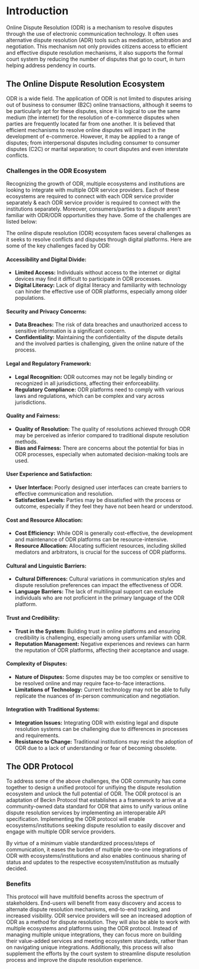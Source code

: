 # Introduction
Online Dispute Resolution (ODR) is a mechanism to resolve disputes through the use of electronic communication technology. It often uses alternative dispute resolution (ADR) tools such as mediation, arbitration and negotiation. This mechanism not only provides citizens access to efficient and effective dispute resolution mechanisms, it also supports the formal court system by reducing the number of disputes that go to court, in turn helping address pendency in courts.

## The Online Dispute Resolution Ecosystem

ODR is a wide field. The application of ODR is not limited to disputes arising out of business to consumer (B2C) online transactions, although it seems to be particularly apt for these disputes, since it is logical to use the same medium (the internet) for the resolution of e-commerce disputes when parties are frequently located far from one another. It is believed that efficient mechanisms to resolve online disputes will impact in the development of e-commerce. However, it may be applied to a range of disputes; from interpersonal disputes including consumer to consumer disputes (C2C) or marital separation; to court disputes and even interstate conflicts.

### Challenges in the ODR Ecosystem

Recognizing the growth of ODR, multiple ecosystems and institutions are looking to integrate with multiple ODR service providers. Each of these ecosystems are required to connect with each ODR service provider separately & each ODR service provider is required to connect with the institutions separately. Moreover, consumers/parties to a dispute aren’t familiar with ODR/ODR opportunities they have. Some of the challenges are listed below:

The online dispute resolution (ODR) ecosystem faces several challenges as it seeks to resolve conflicts and disputes through digital platforms. Here are some of the key challenges faced by ODR:

#### **Accessibility and Digital Divide:**
- **Limited Access:** Individuals without access to the internet or digital devices may find it difficult to participate in ODR processes.
- **Digital Literacy:** Lack of digital literacy and familiarity with technology can hinder the effective use of ODR platforms, especially among older populations.

#### **Security and Privacy Concerns:**
- **Data Breaches:** The risk of data breaches and unauthorized access to sensitive information is a significant concern.
- **Confidentiality:** Maintaining the confidentiality of the dispute details and the involved parties is challenging, given the online nature of the process.

#### **Legal and Regulatory Framework:**
- **Legal Recognition:** ODR outcomes may not be legally binding or recognized in all jurisdictions, affecting their enforceability.
- **Regulatory Compliance:** ODR platforms need to comply with various laws and regulations, which can be complex and vary across jurisdictions.

#### **Quality and Fairness:**
- **Quality of Resolution:** The quality of resolutions achieved through ODR may be perceived as inferior compared to traditional dispute resolution methods.
- **Bias and Fairness:** There are concerns about the potential for bias in ODR processes, especially when automated decision-making tools are used.

#### **User Experience and Satisfaction:**
- **User Interface:** Poorly designed user interfaces can create barriers to effective communication and resolution.
- **Satisfaction Levels:** Parties may be dissatisfied with the process or outcome, especially if they feel they have not been heard or understood.

#### **Cost and Resource Allocation:**
- **Cost Efficiency:** While ODR is generally cost-effective, the development and maintenance of ODR platforms can be resource-intensive.
- **Resource Allocation:** Allocating sufficient resources, including skilled mediators and arbitrators, is crucial for the success of ODR platforms.

#### **Cultural and Linguistic Barriers:**
- **Cultural Differences:** Cultural variations in communication styles and dispute resolution preferences can impact the effectiveness of ODR.
- **Language Barriers:** The lack of multilingual support can exclude individuals who are not proficient in the primary language of the ODR platform.

#### **Trust and Credibility:**
- **Trust in the System:** Building trust in online platforms and ensuring credibility is challenging, especially among users unfamiliar with ODR.
- **Reputation Management:** Negative experiences and reviews can harm the reputation of ODR platforms, affecting their acceptance and usage.

#### **Complexity of Disputes:**
- **Nature of Disputes:** Some disputes may be too complex or sensitive to be resolved online and may require face-to-face interactions.
- **Limitations of Technology:** Current technology may not be able to fully replicate the nuances of in-person communication and negotiation.

#### **Integration with Traditional Systems:**
- **Integration Issues:** Integrating ODR with existing legal and dispute resolution systems can be challenging due to differences in processes and requirements.
- **Resistance to Change:** Traditional institutions may resist the adoption of ODR due to a lack of understanding or fear of becoming obsolete.

## The ODR Protocol

To address some of the above challenges, the ODR community has come together to design a unified protocol for unifiying the dispute resolution ecosystem and unlock the full potential of ODR. The ODR protocol is an adaptation of Beckn Protocol that establishes a a framework to arrive at a community-owned data standard for ODR that aims to unify various online dispute resolution services by implementing an interoperable API specification. Implementing the ODR protocol will enable ecosystems/institutions seeking dispute resolution to easily discover and engage with multiple ODR service providers.

By virtue of a minimum viable standardized process/steps of communication, it eases the burden of multiple one-to-one integrations of ODR with ecosystems/institutions and also enables continuous sharing of status and updates to the respective ecosystem/institution as mutually decided.

### Benefits
This protocol will have multifold benefits across the spectrum of stakeholders. End-users will benefit from easy discovery and access to alternate dispute resolution mechanisms, end-to-end tracking, and increased visibility. ODR service providers will see an increased adoption of ODR as a method for dispute resolution. They will also be able to work with multiple ecosystems and platforms using the ODR protocol. Instead of managing multiple unique integrations, they can focus more on building their value-added services and meeting ecosystem standards, rather than on navigating unique integrations. Additionally, this process will also supplement the efforts by the court system to streamline dispute resolution process and improve the dispute resolution experience.
